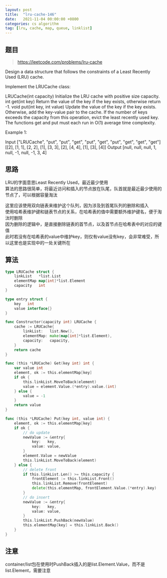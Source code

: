 ```yaml
---
layout: post
title:  "lru-cache-146"
date:   2021-11-04 00:00:00 +0800
categories: cs algorithm
tag: [lru, cache, map, queue, linklist]
---
```


## 题目

> https://leetcode.com/problems/lru-cache

Design a data structure that follows the constraints of a Least Recently Used (LRU) cache.

Implement the LRUCache class:

LRUCache(int capacity) Initialize the LRU cache with positive size capacity.
int get(int key) Return the value of the key if the key exists, otherwise return -1.
void put(int key, int value) Update the value of the key if the key exists. Otherwise, add the key-value pair to the cache. If the number of keys exceeds the capacity from this operation, evict the least recently used key.
The functions get and put must each run in O(1) average time complexity.

Example 1:

Input
["LRUCache", "put", "put", "get", "put", "get", "put", "get", "get", "get"]
[[2], [1, 1], [2, 2], [1], [3, 3], [2], [4, 4], [1], [3], [4]]
Output
[null, null, null, 1, null, -1, null, -1, 3, 4]

## 思路

LRU的字面意思Least Recently Used，最近最少使用  
算法的思路很简单，将最近访问和插入的节点放在队尾，队首就是最近最少使用的节点了，可以根据容量淘汰  

这里应该使用双向链表来维护这个队列，因为涉及到首尾队列的删除和插入  
使用哈希表维护键和链表节点的关系，在哈希表的值中需要额外维护键名，便于淘汰时删除  
因为删除的逻辑中，是直接删除链表的首节点，以及首节点在哈希表中的对应的键值  
此时若没有在哈希表的value中维护key，则仅有value没有key，会非常难受，所以这里也是实现中的一处关键所在  

## 算法

```go
type LRUCache struct {
	linkList   *list.List
	elementMap map[int]*list.Element
	capacity   int
}

type entry struct {
	key   int
	value interface{}
}

func Constructor(capacity int) LRUCache {
	cache := LRUCache{
		linkList:   list.New(),
		elementMap: make(map[int]*list.Element),
		capacity:   capacity,
	}
	return cache
}

func (this *LRUCache) Get(key int) int {
	var value int
	element, ok := this.elementMap[key]
	if ok {
		this.linkList.MoveToBack(element)
		value = element.Value.(*entry).value.(int)
	} else {
		value = -1
	}
	return value
}

func (this *LRUCache) Put(key int, value int) {
	element, ok := this.elementMap[key]
	if ok {
		// do update
		newValue := &entry{
			key:   key,
			value: value,
		}
		element.Value = newValue
		this.linkList.MoveToBack(element)
	} else {
		// delete front
		if this.linkList.Len() >= this.capacity {
			frontElement := this.linkList.Front()
			this.linkList.Remove(frontElement)
			delete(this.elementMap, frontElement.Value.(*entry).key)
		}
		// do insert
		newValue := &entry{
			key:   key,
			value: value,
		}
		this.linkList.PushBack(newValue)
		this.elementMap[key] = this.linkList.Back()
	}
}
```

## 注意

container/list包在使用时PushBack插入的是list.Element.Value，而不是list.Element，需要注意
